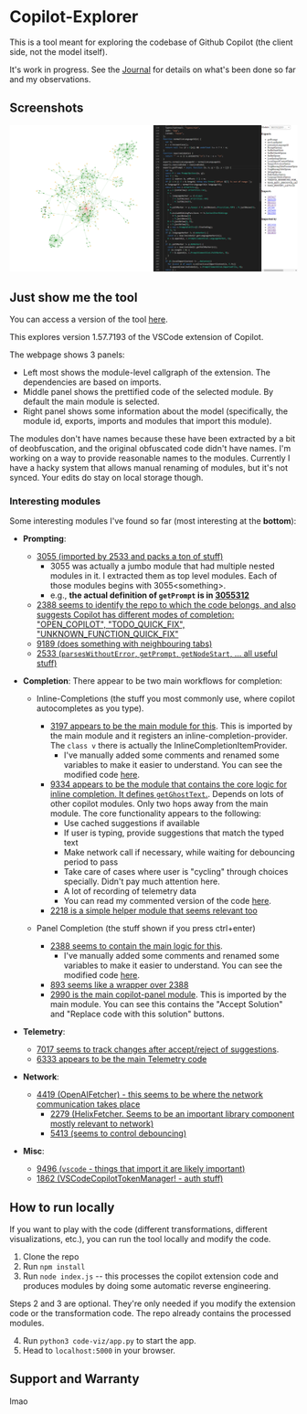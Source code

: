 # Copilot-Explorer

This is a tool meant for exploring the codebase of Github Copilot (the client side, not the model itself).

It's work in progress. See the [Journal](./Journal.md) for details on what's been done so far and my observations.

## Screenshots

![Screenshot 1](./images/screenshot-v0.png)

## Just show me the tool

You can access a version of the tool [here](codeviz/templates/code-viz.html).

This explores version 1.57.7193 of the VSCode extension of Copilot.

The webpage shows 3 panels:
- Left most shows the module-level callgraph of the extension. The dependencies are based on imports.
- Middle panel shows the prettified code of the selected module. By default the main module is selected.
- Right panel shows some information about the model (specifically, the module id, exports, imports and modules that import this module).

The modules don't have names because these have been extracted by a bit of deobfuscation, and the original obfuscated code didn't have names. I'm working on a way to provide reasonable names to the modules. Currently I have a hacky system that allows manual renaming of modules, but it's not synced. Your edits do stay on local storage though.

### Interesting modules

Some interesting modules I've found so far (most interesting at the **bottom**):
- **Prompting**:
  - [3055 (imported by 2533 and packs a ton of stuff)](codeviz/templates/code-viz.html#m3055)
    - 3055 was actually a jumbo module that had multiple nested modules in it. I extracted them as top level modules. Each of those modules begins with 3055\<something\>.
    - e.g., **the actual definition of `getPrompt` is in [3055312](codeviz/templates/code-viz.html#m3055312)**
  - [2388 seems to identify the repo to which the code belongs, and also suggests Copilot has different modes of completion: "OPEN_COPILOT", "TODO_QUICK_FIX", "UNKNOWN_FUNCTION_QUICK_FIX"](codeviz/templates/code-viz.html#m2388)
  - [9189 (does something with neighbouring tabs)](codeviz/templates/code-viz.html#m9189)  
  - [2533 (`parsesWithoutError`, `getPrompt`, `getNodeStart`, ... all useful stuff)](codeviz/templates/code-viz.html#m2533)

- **Completion**:
  There appear to be two main workflows for completion:
  - Inline-Completions (the stuff you most commonly use, where copilot autocompletes as you type).
    - [3197 appears to be the main module for this](codeviz/templates/code-viz.html#m3197). This is imported by the main module and it registers an inline-completion-provider. The `class v` there is actually the InlineCompletionItemProvider.
      - I've manually added some comments and renamed some variables to make it easier to understand. You can see the modified code [here](codeviz/data/manually_annotated_modules/3197.js).
    - [9334 appears to be the module that contains the core logic for inline completion. It defines `getGhostText`.](codeviz/templates/code-viz.html#m9334). Depends on lots of other copilot modules. Only two hops away from the main module. The core functionality appears to the following:
      - Use cached suggestions if available
      - If user is typing, provide suggestions that match the typed text
      - Make network call if necessary, while waiting for debouncing period to pass
      - Take care of cases where user is "cycling" through choices specially. Didn't pay much attention here.
      - A lot of recording of telemetry data
      - You can read my commented version of the code [here](codeviz/data/manually_annotated_modules/9334.js).
    - [2218 is a simple helper module that seems relevant too](codeviz/templates/code-viz.html#m2218)
  
  - Panel Completion (the stuff shown if you press ctrl+enter)
    - [2388 seems to contain the main logic for this](codeviz/templates/code-viz.html#m2388).
      - I've manually added some comments and renamed some variables to make it easier to understand. You can see the modified code [here](codeviz/data/manually_annotated_modules/2388.js).
    - [893 seems like a wrapper over 2388](codeviz/templates/code-viz.html#m893)
    - [2990 is the main copilot-panel module](codeviz/templates/code-viz.html#m2990). This is imported by the main module. You can see this contains the "Accept Solution" and "Replace code with this solution" buttons.

- **Telemetry**:
  - [7017 seems to track changes after accept/reject of suggestions](codeviz/templates/code-viz.html#m7017).
  - [6333 appears to be the main Telemetry code](codeviz/templates/code-viz.html#m6333)

- **Network**:
  - [4419 (OpenAIFetcher) - this seems to be where the network communication takes place](codeviz/templates/code-viz.html#m4419)
      - [2279 (HelixFetcher. Seems to be an important library component mostly relevant to network)](codeviz/templates/code-viz.html#m2279)
      - [5413 (seems to control debouncing)](codeviz/templates/code-viz.html#m5413)

- **Misc**:
  - [9496 (`vscode` - things that import it are likely important)](codeviz/templates/code-viz.html#m9496)
  - [1862 (VSCodeCopilotTokenManager! - auth stuff)](codeviz/templates/code-viz.html#m1862)

## How to run locally

If you want to play with the code (different transformations, different visualizations, etc.), you can run the tool locally and modify the code.

1. Clone the repo
2. Run `npm install`
3. Run `node index.js` -- this processes the copilot extension code and produces modules by doing some automatic reverse engineering.

Steps 2 and 3 are optional. They're only needed if you modify the extension code or the transformation code. The repo already contains the processed modules.

4. Run `python3 code-viz/app.py` to start the app.
5. Head to `localhost:5000` in your browser.

## Support and Warranty

lmao
